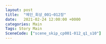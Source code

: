 ```yaml
---
layout: post
title:  "메인_회상_001~012장"
date:   2021-02-24 12:00:00 +0000
categories: Main
Tags: Story Main
SceneCode: ["scene_skip_cp001-012_q1_s10"]
---
```

